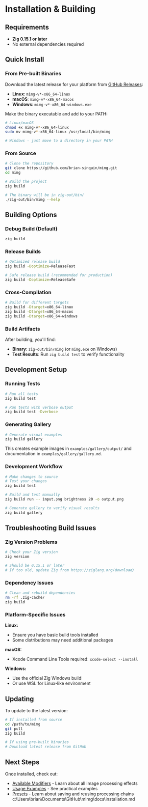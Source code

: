 # Installation & Building

## Requirements

- **Zig 0.15.1 or later**
- No external dependencies required

## Quick Install

### From Pre-built Binaries

Download the latest release for your platform from [GitHub Releases](https://github.com/brian-sinquin/mimg/releases):

- **Linux**: `mimg-v*-x86_64-linux`
- **macOS**: `mimg-v*-x86_64-macos`
- **Windows**: `mimg-v*-x86_64-windows.exe`

Make the binary executable and add to your PATH:

```bash
# Linux/macOS
chmod +x mimg-v*-x86_64-linux
sudo mv mimg-v*-x86_64-linux /usr/local/bin/mimg

# Windows - just move to a directory in your PATH
```

### From Source

```bash
# Clone the repository
git clone https://github.com/brian-sinquin/mimg.git
cd mimg

# Build the project
zig build

# The binary will be in zig-out/bin/
./zig-out/bin/mimg --help
```

## Building Options

### Debug Build (Default)
```bash
zig build
```

### Release Builds
```bash
# Optimized release build
zig build -Doptimize=ReleaseFast

# Safe release build (recommended for production)
zig build -Doptimize=ReleaseSafe
```

### Cross-Compilation
```bash
# Build for different targets
zig build -Dtarget=x86_64-linux
zig build -Dtarget=x86_64-macos
zig build -Dtarget=x86_64-windows
```

### Build Artifacts

After building, you'll find:
- **Binary**: `zig-out/bin/mimg` (or `mimg.exe` on Windows)
- **Test Results**: Run `zig build test` to verify functionality

## Development Setup

### Running Tests
```bash
# Run all tests
zig build test

# Run tests with verbose output
zig build test -Dverbose
```

### Generating Gallery
```bash
# Generate visual examples
zig build gallery
```

This creates example images in `examples/gallery/output/` and documentation in `examples/gallery/gallery.md`.

### Development Workflow
```bash
# Make changes to source
# Test your changes
zig build test

# Build and test manually
zig build run -- input.png brightness 20 -o output.png

# Generate gallery to verify visual results
zig build gallery
```

## Troubleshooting Build Issues

### Zig Version Problems
```bash
# Check your Zig version
zig version

# Should be 0.15.1 or later
# If too old, update Zig from https://ziglang.org/download/
```

### Dependency Issues
```bash
# Clean and rebuild dependencies
rm -rf .zig-cache/
zig build
```

### Platform-Specific Issues

**Linux:**
- Ensure you have basic build tools installed
- Some distributions may need additional packages

**macOS:**
- Xcode Command Line Tools required: `xcode-select --install`

**Windows:**
- Use the official Zig Windows build
- Or use WSL for Linux-like environment

## Updating

To update to the latest version:

```bash
# If installed from source
cd /path/to/mimg
git pull
zig build

# If using pre-built binaries
# Download latest release from GitHub
```

## Next Steps

Once installed, check out:
- [Available Modifiers](modifiers.md) - Learn about all image processing effects
- [Usage Examples](examples.md) - See practical examples
- [Presets](presets.md) - Learn about saving and reusing processing chains</content>
<parameter name="filePath">c:\Users\brian\Documents\GitHub\mimg\docs\installation.md